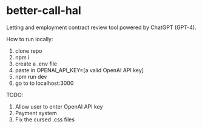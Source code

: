 # better-call-hal


Letting and employment contract review tool powered by ChatGPT (GPT-4).


How to run locally:

1. clone repo
2. npm i
3. create a .env file
4. paste in  OPENAI_API_KEY=[a valid OpenAI API key]
5. npm run dev 
6. go to to localhost:3000

TODO:
1. Allow user to enter OpenAI API key
2. Payment system
3. Fix the cursed .css files
